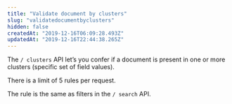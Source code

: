 ```yaml
---
title: "Validate document by clusters"
slug: "validatedocumentbyclusters"
hidden: false
createdAt: "2019-12-16T06:09:28.493Z"
updatedAt: "2019-12-16T22:44:38.265Z"
---
```

The `/ clusters` API let’s you confer if a document is present in one or more clusters (specific set of field values).

There is a limit of 5 rules per request.

The rule is the same as filters in the `/ search` API.